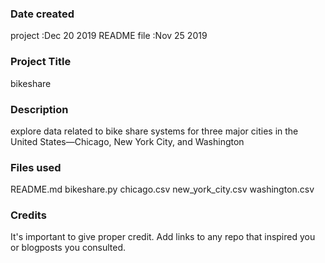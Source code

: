 ### Date created
project :Dec 20 2019
README file :Nov 25 2019

### Project Title
bikeshare

### Description
explore data related to bike share systems for three major cities in the United States—Chicago, New York City, and Washington

### Files used
README.md
bikeshare.py
chicago.csv
new_york_city.csv
washington.csv

### Credits
It's important to give proper credit. Add links to any repo that inspired you or blogposts you consulted.
